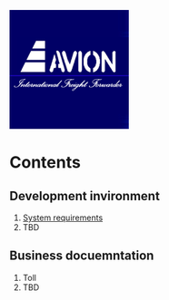 ﻿![](Doc/AvionLogo.png)

# Contents

## Development invironment
 1. [System requirements](./Doc/SoftwareRequirements.md)
 2. TBD

## Business docuemntation
 1. Toll
 2. TBD
